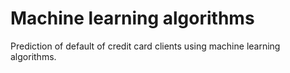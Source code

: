 # Machine learning algorithms
Prediction of default of credit card clients using machine learning algorithms.
